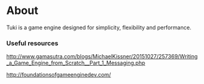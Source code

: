 # About #

Tuki is a game engine designed for simplicity, flexibility and performance.

### Useful resources ###

http://www.gamasutra.com/blogs/MichaelKissner/20151027/257369/Writing_a_Game_Engine_from_Scratch__Part_1_Messaging.php

http://foundationsofgameenginedev.com/
